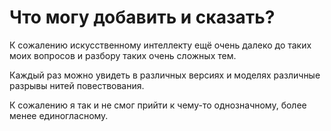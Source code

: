 # Что могу добавить и сказать?

К сожалению искусственному интеллекту ещё очень далеко до таких моих вопросов и разбору таких очень сложных тем.

Каждый раз можно увидеть в различных версиях и моделях различные разрывы нитей повествования.

К сожалению я так и не смог прийти к чему-то однозначному, более менее единогласному.
